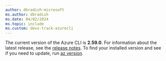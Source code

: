 ```yaml
---
author: dbradish-microsoft
ms.author: dbradish
ms.date: 04/02/2024
ms.topic: include
ms.custom: devx-track-azurecli
---
```


The current version of the Azure CLI is __2.59.0__. For information about the latest release, see the [release notes](../release-notes-azure-cli.md). To find your installed version and see if you need to update, run [az version](/cli/azure/reference-index#az_version).

